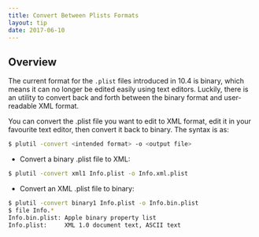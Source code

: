```yaml
---
title: Convert Between Plists Formats
layout: tip
date: 2017-06-10
---
```


## Overview

The current format for the ```.plist``` files introduced in 10.4 is binary, which means it can no longer be edited easily using text editors. Luckily, there is an utility to convert back and forth between the binary format and user-readable XML format.

You can convert the .plist file you want to edit to XML format, edit it in your favourite text editor, then convert it back to binary. The syntax is as:
```bash
$ plutil -convert <intended format> -o <output file>
```

* Convert a binary .plist file to XML:
```bash
$ plutil -convert xml1 Info.plist -o Info.xml.plist
```
* Convert an XML .plist file to binary:
```bash
$ plutil -convert binary1 Info.plist -o Info.bin.plist
$ file Info.*
Info.bin.plist: Apple binary property list
Info.plist:     XML 1.0 document text, ASCII text
```
